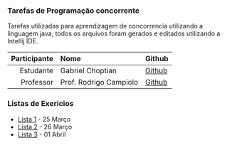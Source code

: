 ### Tarefas de Programação concorrente
Tarefas utilizadas para aprendizagem de concorrencia utilizando a linguagem java, todos os arquivos foram gerados e editados utilizando a Intellij IDE.

|Participante|Nome| Github|
|---:|:---|:---|
|Estudante |Gabriel Choptian|[Github](https://github.com/ltdagabriel/)|
|Professor |Prof. Rodrigo Campiolo|[Github](https://github.com/campiolo/)|
### Listas de Exericios
- [Lista 1](src/lista1) - 25 Março
- [Lista 2](src/lista2) - 26 Março
- [Lista 3](src/lista2) - 01 Abril